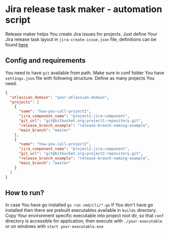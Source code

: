 # Jira release task maker - automation script
Release maker helps You create Jira issues for projects. Just define Your Jira release task layout in `jira-create-issue.json` file, definitions can be found [here](https://developer.atlassian.com/cloud/jira/platform/rest/v3/api-group-issues/#api-rest-api-3-issue-post)
## Config and requirements
You need to have `git` available from path.
Make sure in conf folder You have `settings.json` file with following structure. Define as many projects You need.
```json
{
  "atlassian_domain": "your-atlassian-domain",
  "projects": [
    {
      "name": "how-you-call-project1",
      "jira_component_name": "project1-jira-component",
      "git_url": "git@bitbucket.org:project1-repository.git",
      "release_branch_example": "release-branch-naming-example",
      "main_branch": "master"
    },
    {
      "name": "how-you-call-project2",
      "jira_component_name": "project2-jira-component",
      "git_url": "git@bitbucket.org:project2-repository.git",
      "release_branch_example": "release-branch-naming-example",
      "main_branch": "master"
    }
  ]
}
```
## How to run?
In case You have go installed `go run cmd/cli/*.go`
If You don't have go installed then there are prebuilt executables available in `builds` directory.
Copy Your environment specific executable into project root dir, so that `conf` directory is accessible for application, then execute with `./your-executable` or on windows with `start your-executable.exe`